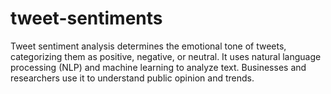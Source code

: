 # tweet-sentiments
Tweet sentiment analysis determines the emotional tone of tweets, categorizing them as positive, negative, or neutral. It uses natural language processing (NLP) and machine learning to analyze text. Businesses and researchers use it to understand public opinion and trends.
